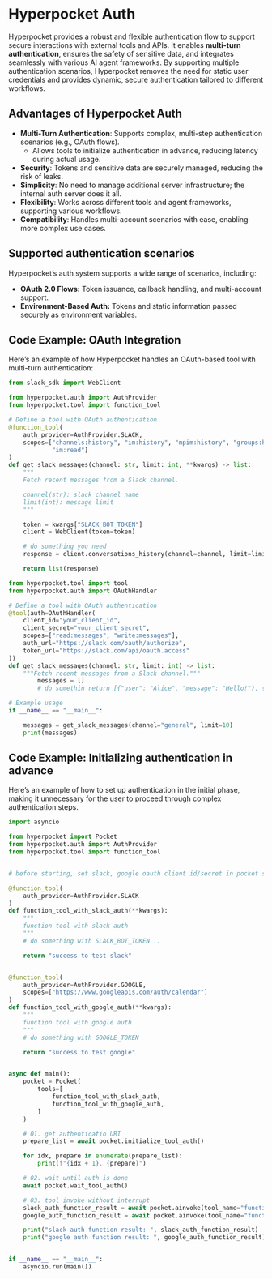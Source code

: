 # Hyperpocket Auth

Hyperpocket provides a robust and flexible authentication flow to support secure interactions with external tools and APIs. It enables **multi-turn authentication**, ensures the safety of sensitive data, and integrates seamlessly with various AI agent frameworks. By supporting multiple authentication scenarios, Hyperpocket removes the need for static user credentials and provides dynamic, secure authentication tailored to different workflows.

## Advantages of Hyperpocket Auth

- **Multi-Turn Authentication**: Supports complex, multi-step authentication scenarios (e.g., OAuth flows).
  - Allows tools to initialize authentication in advance, reducing latency during actual usage.
- **Security**: Tokens and sensitive data are securely managed, reducing the risk of leaks.
- **Simplicity**: No need to manage additional server infrastructure; the internal auth server does it all.
- **Flexibility**: Works across different tools and agent frameworks, supporting various workflows.
- **Compatibility**: Handles multi-account scenarios with ease, enabling more complex use cases.

## Supported authentication scenarios

Hyperpocket’s auth system supports a wide range of scenarios, including:

- **OAuth 2.0 Flows:** Token issuance, callback handling, and multi-account support.
- **Environment-Based Auth:** Tokens and static information passed securely as environment variables.

## **Code Example: OAuth Integration**

Here’s an example of how Hyperpocket handles an OAuth-based tool with multi-turn authentication:

```python
from slack_sdk import WebClient

from hyperpocket.auth import AuthProvider
from hyperpocket.tool import function_tool

# Define a tool with OAuth authentication
@function_tool(
    auth_provider=AuthProvider.SLACK,
    scopes=["channels:history", "im:history", "mpim:history", "groups:history", "reactions:read", "mpim:read",
            "im:read"]
)
def get_slack_messages(channel: str, limit: int, **kwargs) -> list:
    """
    Fetch recent messages from a Slack channel.

    channel(str): slack channel name
    limit(int): message limit
    """

    token = kwargs["SLACK_BOT_TOKEN"]
    client = WebClient(token=token)

    # do something you need
    response = client.conversations_history(channel=channel, limit=limit)

    return list(response)

from hyperpocket.tool import tool
from hyperpocket.auth import OAuthHandler

# Define a tool with OAuth authentication
@tool(auth=OAuthHandler(
    client_id="your_client_id",
    client_secret="your_client_secret",
    scopes=["read:messages", "write:messages"],
    auth_url="https://slack.com/oauth/authorize",
    token_url="https://slack.com/api/oauth.access"
))
def get_slack_messages(channel: str, limit: int) -> list:
    """Fetch recent messages from a Slack channel."""
		messages = []
		# do somethin return [{"user": "Alice", "message": "Hello!"}, {"user": "Bob", "message": "Hi!"}]

# Example usage
if __name__ == "__main__":

    messages = get_slack_messages(channel="general", limit=10)
    print(messages)
```

## **Code Example: Initializing authentication in advance**

Here’s an example of how to set up authentication in the initial phase, making it unnecessary for the user to proceed through complex authentication steps.

```python
import asyncio

from hyperpocket import Pocket
from hyperpocket.auth import AuthProvider
from hyperpocket.tool import function_tool


# before starting, set slack, google oauth client id/secret in pocket setting.toml

@function_tool(
    auth_provider=AuthProvider.SLACK
)
def function_tool_with_slack_auth(**kwargs):
    """
    function tool with slack auth
    """
    # do something with SLACK_BOT_TOKEN ..

    return "success to test slack"


@function_tool(
    auth_provider=AuthProvider.GOOGLE,
    scopes=["https://www.googleapis.com/auth/calendar"]
)
def function_tool_with_google_auth(**kwargs):
    """
    function tool with google auth
    """
    # do something with GOOGLE_TOKEN

    return "success to test google"


async def main():
    pocket = Pocket(
        tools=[
            function_tool_with_slack_auth,
            function_tool_with_google_auth,
        ]
    )

    # 01. get authenticatio URI
    prepare_list = await pocket.initialize_tool_auth()

    for idx, prepare in enumerate(prepare_list):
        print(f"{idx + 1}. {prepare}")

    # 02. wait until auth is done
    await pocket.wait_tool_auth()

    # 03. tool invoke without interrupt
    slack_auth_function_result = await pocket.ainvoke(tool_name="function_tool_with_slack_auth", body={})
    google_auth_function_result = await pocket.ainvoke(tool_name="function_tool_with_google_auth", body={})

    print("slack auth function result: ", slack_auth_function_result)
    print("google auth function result: ", google_auth_function_result)


if __name__ == "__main__":
    asyncio.run(main())
```
